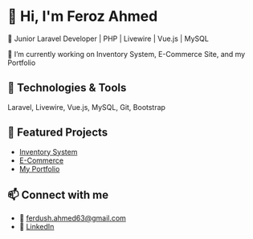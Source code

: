 # 👋 Hi, I'm Feroz Ahmed

🎯 Junior Laravel Developer | PHP | Livewire | Vue.js | MySQL

🔭 I’m currently working on Inventory System, E-Commerce Site, and my Portfolio

## 🔧 Technologies & Tools
Laravel, Livewire, Vue.js, MySQL, Git, Bootstrap

## 🧩 Featured Projects
- [Inventory System](https://github.com/khokoon/inventory)
- [E-Commerce](https://github.com/khokoon/eCommerce)
- [My Portfolio](https://github.com/khokoon/my_portfolio)

## 📫 Connect with me
- 📧 ferdush.ahmed63@gmail.com
- 🔗 [LinkedIn](https://linkedin.com/in/your-profile)
